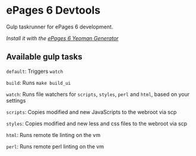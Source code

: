 # ePages 6 Devtools
Gulp taskrunner for ePages 6 development.

_Install it with the [ePages 6 Yeoman Generator](https://github.com/ePages-rnd/generator-epages6)_

## Available gulp tasks

``default``: Triggers ``watch``

``build``: Runs ``make build_ui``

``watch``: Runs file watchers for ``scripts``, ``styles``, ``perl`` and ``html``, based on your settings

``scripts``: Copies modified and new JavaScripts to the webroot via scp

``styles``: Copies modified and new less and css files to the webroot via scp

``html``: Runs remote tle linting on the vm

``perl``: Runs remote perl linting on the vm
